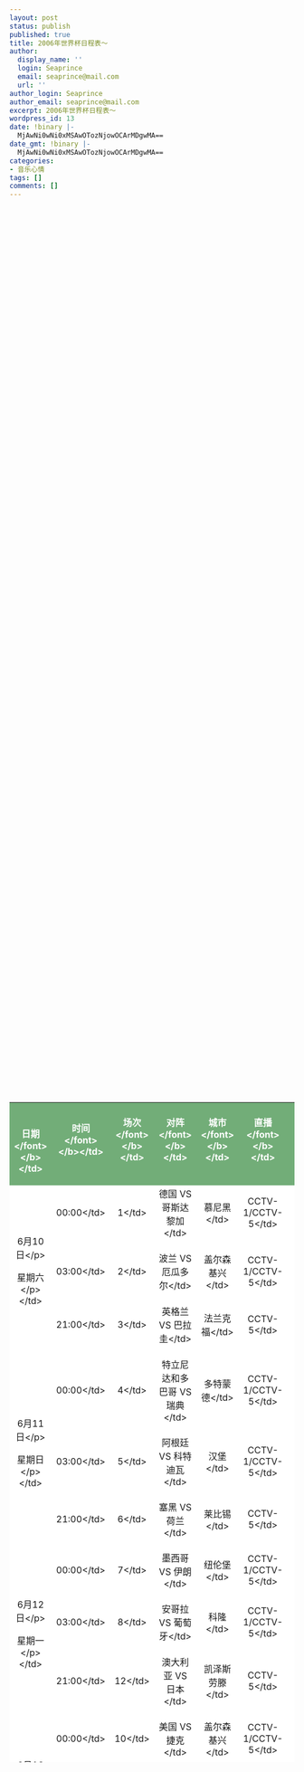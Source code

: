 ```yaml
---
layout: post
status: publish
published: true
title: 2006年世界杯日程表～
author:
  display_name: ''
  login: Seaprince
  email: seaprince@mail.com
  url: ''
author_login: Seaprince
author_email: seaprince@mail.com
excerpt: 2006年世界杯日程表～
wordpress_id: 13
date: !binary |-
  MjAwNi0wNi0xMSAwOTozNjowOCArMDgwMA==
date_gmt: !binary |-
  MjAwNi0wNi0xMSAwOTozNjowOCArMDgwMA==
categories:
- 音乐心情
tags: []
comments: []
---
```

<p><center><br &#47;></p>
<table width="473" height="1167" border="0" cellpadding="0" cellspacing="1" bgcolor="#087C00"><br &#47;></p>
<tr align="center" class="fb"  bgcolor="#FFFFFF" style="color:#087C00"><br &#47;></p>
<td width="47" height="20" bgcolor="#72AD78"><b><br &#47;><br />
          <font color="#FFFFFF">日期<&#47;font><&#47;b><&#47;td><br &#47;></p>
<td width="35" height="20" bgcolor="#72AD78"><b><font color="#FFFFFF">时间<&#47;font><&#47;b><&#47;td><br &#47;></p>
<td width="28" height="20" bgcolor="#72AD78"><b><font color="#FFFFFF">场次<&#47;font><&#47;b><&#47;td><br &#47;></p>
<td width="171" height="20" bgcolor="#72AD78"><b><font color="#FFFFFF">对阵<&#47;font><&#47;b><&#47;td><br &#47;></p>
<td width="65" height="20" bgcolor="#72AD78"><b><font color="#FFFFFF">城市<&#47;font><&#47;b><&#47;td><br &#47;></p>
<td width="91" height="20" bgcolor="#72AD78"><b><font color="#FFFFFF">直播<&#47;font><&#47;b><&#47;td><br &#47;></p>
<td width="28" height="20" bgcolor="#72AD78"><b><font color="#FFFFFF">比分<&#47;font><&#47;b><&#47;td><br &#47;><br />
		<&#47;tr><br &#47;></p>
<tr align="center" bgcolor="#FFFFFF"><br &#47;></p>
<td rowspan="3" height="68">
<p>6月10日<&#47;p><br &#47;></p>
<p>星期六<&#47;p><&#47;td><br &#47;></p>
<td height="23">00:00<&#47;td><br &#47;></p>
<td height="23">1<&#47;td><br &#47;></p>
<td height="23">德国 VS 哥斯达黎加<&#47;td>  <br &#47;></p>
<td bordercolor="#0C7B05" height="23">慕尼黑<&#47;td><br &#47;></p>
<td height="23"> CCTV-1&#47;CCTV-5<&#47;td><br &#47;></p>
<td height="23"> 4:2 <&#47;td><br &#47;><br />
		<&#47;tr><br &#47;></p>
<tr align="center"  bgcolor="#FFFFFF"><br &#47;></p>
<td height="24">03:00<&#47;td><br &#47;></p>
<td height="24">2<&#47;td><br &#47;></p>
<td height="24">波兰 VS 厄瓜多尔<&#47;td>  <br &#47;></p>
<td bordercolor="#0C7B05" height="24">盖尔森基兴<&#47;td><br &#47;></p>
<td height="24"> CCTV-1&#47;CCTV-5<&#47;td><br &#47;></p>
<td height="24"> 0:2 <&#47;td><br &#47;><br />
		<&#47;tr><br &#47;></p>
<tr align="center"  bgcolor="#FFFFFF"><br &#47;></p>
<td height="24">21:00<&#47;td><br &#47;></p>
<td height="24">3<&#47;td><br &#47;></p>
<td height="24">英格兰 VS 巴拉圭<&#47;td>  <br &#47;></p>
<td bordercolor="#0C7B05" height="24">法兰克福<&#47;td><br &#47;></p>
<td height="24"> CCTV-5<&#47;td><br &#47;></p>
<td height="24"> 1:0 <&#47;td><br &#47;><br />
		<&#47;tr><br &#47;></p>
<tr align="center"  bgcolor="#FFFFFF"><br &#47;></p>
<td rowspan="3" height="71">
<p>6月11日<&#47;p><br &#47;></p>
<p>星期日<&#47;p><&#47;td><br &#47;></p>
<td height="23">00:00<&#47;td><br &#47;></p>
<td height="23">4<&#47;td><br &#47;></p>
<td height="23">特立尼达和多巴哥 VS 瑞典<&#47;td> <br &#47;></p>
<td bordercolor="#0C7B05" height="23">多特蒙德<&#47;td><br &#47;></p>
<td height="23"> CCTV-1&#47;CCTV-5<&#47;td><br &#47;></p>
<td height="23"> <&#47;td><br &#47;><br />
		<&#47;tr><br &#47;></p>
<tr align="center"  bgcolor="#FFFFFF"><br &#47;></p>
<td height="23">03:00<&#47;td><br &#47;></p>
<td height="23">5<&#47;td><br &#47;></p>
<td height="23">阿根廷 VS 科特迪瓦<&#47;td> <br &#47;></p>
<td bordercolor="#0C7B05" height="23">汉堡<&#47;td><br &#47;></p>
<td height="23"> CCTV-1&#47;CCTV-5<&#47;td><br &#47;></p>
<td height="23"> <&#47;td><br &#47;><br />
		<&#47;tr><br &#47;></p>
<tr align="center"  bgcolor="#FFFFFF"><br &#47;></p>
<td height="23">21:00<&#47;td><br &#47;></p>
<td height="23">6<&#47;td><br &#47;></p>
<td height="23">塞黑 VS 荷兰<&#47;td> <br &#47;></p>
<td bordercolor="#0C7B05" height="23">莱比锡<&#47;td><br &#47;></p>
<td height="23"> CCTV-5<&#47;td><br &#47;></p>
<td height="23"> <&#47;td><br &#47;><br />
		<&#47;tr><br &#47;></p>
<tr align="center"  bgcolor="#FFFFFF"><br &#47;></p>
<td rowspan="3" height="71">
<p>6月12日<&#47;p><br &#47;></p>
<p>星期一<&#47;p><&#47;td><br &#47;></p>
<td height="23">00:00<&#47;td><br &#47;></p>
<td height="23">7<&#47;td><br &#47;></p>
<td height="23">墨西哥 VS 伊朗<&#47;td> <br &#47;></p>
<td bordercolor="#0C7B05" height="23">纽伦堡<&#47;td><br &#47;></p>
<td height="23"> CCTV-1&#47;CCTV-5<&#47;td><br &#47;></p>
<td height="23"> <&#47;td><br &#47;><br />
		<&#47;tr><br &#47;></p>
<tr align="center" bgcolor="#FFFFFF" ><br &#47;></p>
<td height="23">03:00<&#47;td><br &#47;></p>
<td height="23">8<&#47;td><br &#47;></p>
<td height="23">安哥拉 VS 葡萄牙<&#47;td> <br &#47;></p>
<td bordercolor="#0C7B05" height="23">科隆<&#47;td><br &#47;></p>
<td height="23"> CCTV-1&#47;CCTV-5<&#47;td><br &#47;></p>
<td height="23"> <&#47;td><br &#47;><br />
		<&#47;tr><br &#47;></p>
<tr align="center" bgcolor="#FFFFFF" ><br &#47;></p>
<td height="23">21:00<&#47;td><br &#47;></p>
<td height="23">12<&#47;td><br &#47;></p>
<td height="23">澳大利亚 VS 日本<&#47;td> <br &#47;></p>
<td bordercolor="#0C7B05" height="23">凯泽斯劳滕<&#47;td><br &#47;></p>
<td height="23"> CCTV-5<&#47;td><br &#47;></p>
<td height="23"> <&#47;td><br &#47;><br />
		<&#47;tr><br &#47;></p>
<tr align="center"  bgcolor="#FFFFFF"><br &#47;></p>
<td rowspan="3" height="71">
<p>6月13日<&#47;p><br &#47;></p>
<p>星期二<&#47;p><&#47;td><br &#47;></p>
<td height="23">00:00<&#47;td><br &#47;></p>
<td height="23">10<&#47;td><br &#47;></p>
<td height="23">美国 VS 捷克<&#47;td> <br &#47;></p>
<td bordercolor="#0C7B05" height="23">盖尔森基兴<&#47;td><br &#47;></p>
<td height="23"> CCTV-1&#47;CCTV-5<&#47;td><br &#47;></p>
<td height="23"> <&#47;td><br &#47;><br />
		<&#47;tr><br &#47;></p>
<tr align="center"  bgcolor="#FFFFFF"><br &#47;></p>
<td height="23">03:00<&#47;td><br &#47;></p>
<td height="23">9<&#47;td><br &#47;></p>
<td height="23">意大利 VS 加纳<&#47;td> <br &#47;></p>
<td bordercolor="#0C7B05" height="23">汉诺威<&#47;td><br &#47;></p>
<td height="23"> CCTV-1&#47;CCTV-5<&#47;td><br &#47;></p>
<td height="23"> <&#47;td><br &#47;><br />
		<&#47;tr><br &#47;></p>
<tr align="center"  bgcolor="#FFFFFF"><br &#47;></p>
<td height="23">21:00<&#47;td><br &#47;></p>
<td height="23">14<&#47;td><br &#47;></p>
<td height="23">韩国 VS 多哥<&#47;td> <br &#47;></p>
<td bordercolor="#0C7B05" height="23">法兰克福<&#47;td><br &#47;></p>
<td height="23"> CCTV-5<&#47;td><br &#47;></p>
<td height="23"> <&#47;td><br &#47;><br />
		<&#47;tr><br &#47;></p>
<tr align="center" bgcolor="#FFFFFF"><br &#47;></p>
<td rowspan="3" height="68">
<p>6月14日<&#47;p><br &#47;></p>
<p>星期三<&#47;p><&#47;td><br &#47;></p>
<td height="23">00:00<&#47;td><br &#47;></p>
<td height="23">13<&#47;td><br &#47;></p>
<td height="23">法国 VS 瑞士<&#47;td> <br &#47;></p>
<td bordercolor="#0C7B05" height="23">斯图加特<&#47;td><br &#47;></p>
<td height="23">CCTV-1&#47;CCTV-5<&#47;td><br &#47;></p>
<td height="23"><&#47;td><br &#47;><br />
		  <&#47;tr><br &#47;></p>
<tr align="center"  bgcolor="#FFFFFF"><br &#47;></p>
<td height="23">03:00<&#47;td><br &#47;></p>
<td height="23">11<&#47;td><br &#47;></p>
<td height="23">巴西 VS 克罗地亚<&#47;td> <br &#47;></p>
<td bordercolor="#0C7B05" height="23">柏林<&#47;td><br &#47;></p>
<td height="23">CCTV-1&#47;CCTV-5<&#47;td><br &#47;></p>
<td height="23"><&#47;td><br &#47;><br />
		  <&#47;tr><br &#47;></p>
<tr align="center"  bgcolor="#FFFFFF"><br &#47;></p>
<td height="20">21:00<&#47;td><br &#47;></p>
<td height="20">15<&#47;td><br &#47;></p>
<td height="20">西班牙 VS 乌克兰<&#47;td> <br &#47;></p>
<td bordercolor="#0C7B05" height="20">莱比锡<&#47;td><br &#47;></p>
<td height="20">CCTV-5<&#47;td><br &#47;></p>
<td height="20"><&#47;td><br &#47;><br />
		  <&#47;tr><br &#47;></p>
<tr align="center"  bgcolor="#FFFFFF"><br &#47;></p>
<td rowspan="3" height="71">
<p>6月15日<&#47;p><br &#47;></p>
<p>星期四<&#47;p><&#47;td><br &#47;></p>
<td height="23">00:00<&#47;td><br &#47;></p>
<td height="23">16<&#47;td><br &#47;></p>
<td height="23">突尼斯 VS 沙特阿拉伯<&#47;td> <br &#47;></p>
<td bordercolor="#0C7B05" height="23">慕尼黑<&#47;td><br &#47;></p>
<td height="23">CCTV-1&#47;CCTV-5<&#47;td><br &#47;></p>
<td height="23"><&#47;td><br &#47;><br />
		  <&#47;tr><br &#47;></p>
<tr align="center"  bgcolor="#FFFFFF"><br &#47;></p>
<td height="23">03:00<&#47;td><br &#47;></p>
<td height="23">17<&#47;td><br &#47;></p>
<td height="23">德国 VS 波兰<&#47;td> <br &#47;></p>
<td bordercolor="#0C7B05" height="23">多特蒙德<&#47;td><br &#47;></p>
<td height="23">CCTV-1&#47;CCTV-5<&#47;td><br &#47;></p>
<td height="23"><&#47;td><br &#47;><br />
		  <&#47;tr><br &#47;></p>
<tr align="center"  bgcolor="#FFFFFF"><br &#47;></p>
<td height="23">21:00<&#47;td><br &#47;></p>
<td height="23">18<&#47;td><br &#47;></p>
<td height="23">厄瓜多尔 VS 哥斯达黎加<&#47;td> <br &#47;></p>
<td bordercolor="#0C7B05" height="23">汉堡<&#47;td><br &#47;></p>
<td height="23">CCTV-5<&#47;td><br &#47;></p>
<td height="23"><&#47;td><br &#47;><br />
		  <&#47;tr><br &#47;></p>
<tr align="center"  bgcolor="#FFFFFF"><br &#47;></p>
<td rowspan="3" height="71">
<p>6月16日<&#47;p><br &#47;></p>
<p>星期五<&#47;p><&#47;td><br &#47;></p>
<td height="23">00:00<&#47;td><br &#47;></p>
<td height="23">19<&#47;td><br &#47;></p>
<td height="23">英格兰 VS 特立尼达和多巴哥<&#47;td> <br &#47;></p>
<td bordercolor="#0C7B05" height="23">纽伦堡<&#47;td><br &#47;></p>
<td height="23">CCTV-1&#47;CCTV-5<&#47;td><br &#47;></p>
<td height="23"><&#47;td><br &#47;><br />
		  <&#47;tr><br &#47;></p>
<tr align="center" bgcolor="#FFFFFF" ><br &#47;></p>
<td height="23">03:00<&#47;td><br &#47;></p>
<td height="23">20<&#47;td><br &#47;></p>
<td height="23">瑞典 VS 巴拉圭<&#47;td> <br &#47;></p>
<td bordercolor="#0C7B05" height="23">柏林<&#47;td><br &#47;></p>
<td height="23">CCTV-1&#47;CCTV-5<&#47;td><br &#47;></p>
<td height="23"><&#47;td><br &#47;><br />
		  <&#47;tr><br &#47;></p>
<tr align="center" bgcolor="#FFFFFF" ><br &#47;></p>
<td height="23">21:00<&#47;td><br &#47;></p>
<td height="23">21<&#47;td><br &#47;></p>
<td height="23">阿根廷 VS 塞黑<&#47;td> <br &#47;></p>
<td bordercolor="#0C7B05" height="23">盖尔森基兴<&#47;td><br &#47;></p>
<td height="23">CCTV-5<&#47;td><br &#47;></p>
<td height="23"><&#47;td><br &#47;><br />
		  <&#47;tr><br &#47;></p>
<tr align="center"  bgcolor="#FFFFFF"><br &#47;></p>
<td rowspan="3" height="71">
<p>6月17日<&#47;p><br &#47;></p>
<p>星期六<&#47;p><&#47;td><br &#47;></p>
<td height="23">00:00<&#47;td><br &#47;></p>
<td height="23">22<&#47;td><br &#47;></p>
<td height="23">荷兰 VS 科特迪瓦<&#47;td> <br &#47;></p>
<td bordercolor="#0C7B05" height="23">斯图加特<&#47;td><br &#47;></p>
<td height="23">CCTV-1&#47;CCTV-5<&#47;td><br &#47;></p>
<td height="23"><&#47;td><br &#47;><br />
		  <&#47;tr><br &#47;></p>
<tr align="center"  bgcolor="#FFFFFF"><br &#47;></p>
<td height="23">03:00<&#47;td><br &#47;></p>
<td height="23">23<&#47;td><br &#47;></p>
<td height="23">墨西哥 VS 安哥拉<&#47;td> <br &#47;></p>
<td bordercolor="#0C7B05" height="23">汉诺威<&#47;td><br &#47;></p>
<td height="23">CCTV-1&#47;CCTV-5<&#47;td><br &#47;></p>
<td height="23"><&#47;td><br &#47;><br />
		  <&#47;tr><br &#47;></p>
<tr align="center"  bgcolor="#FFFFFF"><br &#47;></p>
<td height="23">21:00<&#47;td><br &#47;></p>
<td height="23">24<&#47;td><br &#47;></p>
<td height="23">葡萄牙 VS 伊朗<&#47;td> <br &#47;></p>
<td bordercolor="#0C7B05" height="23">法兰克福<&#47;td><br &#47;></p>
<td height="23">CCTV-5<&#47;td><br &#47;></p>
<td height="23"><&#47;td><br &#47;><br />
		  <&#47;tr><br &#47;></p>
<tr align="center"  bgcolor="#FFFFFF"><br &#47;></p>
<td rowspan="3" height="71">
<p>6月18日<&#47;p><br &#47;></p>
<p>星期日<&#47;p><&#47;td><br &#47;></p>
<td height="23">00:00<&#47;td><br &#47;></p>
<td height="23">26<&#47;td><br &#47;></p>
<td height="23">捷克 VS 加纳<&#47;td> <br &#47;></p>
<td bordercolor="#0C7B05" height="23">科隆<&#47;td><br &#47;></p>
<td height="23">CCTV-1&#47;CCTV-5<&#47;td><br &#47;></p>
<td height="23"><&#47;td><br &#47;><br />
		  <&#47;tr><br &#47;></p>
<tr align="center"  bgcolor="#FFFFFF"><br &#47;></p>
<td height="23">03:00<&#47;td><br &#47;></p>
<td height="23">25<&#47;td><br &#47;></p>
<td height="23">意大利 VS 美国<&#47;td> <br &#47;></p>
<td bordercolor="#0C7B05" height="23">凯泽斯劳滕<&#47;td><br &#47;></p>
<td height="23">CCTV-1&#47;CCTV-5<&#47;td><br &#47;></p>
<td height="23"><&#47;td><br &#47;><br />
		  <&#47;tr><br &#47;></p>
<tr align="center"  bgcolor="#FFFFFF"><br &#47;></p>
<td height="23">21:00<&#47;td><br &#47;></p>
<td height="23">28<&#47;td><br &#47;></p>
<td height="23">日本 VS 克罗地亚<&#47;td> <br &#47;></p>
<td bordercolor="#0C7B05" height="23">纽伦堡<&#47;td><br &#47;></p>
<td height="23">CCTV-5<&#47;td><br &#47;></p>
<td height="23"><&#47;td><br &#47;><br />
		  <&#47;tr><br &#47;></p>
<tr align="center"  bgcolor="#FFFFFF"><br &#47;></p>
<td rowspan="3" height="71">
<p>6月19日<&#47;p><br &#47;></p>
<p>星期一<&#47;p><&#47;td><br &#47;></p>
<td height="23">00:00<&#47;td><br &#47;></p>
<td height="23">27<&#47;td><br &#47;></p>
<td height="23">巴西 VS 澳大利亚<&#47;td> <br &#47;></p>
<td bordercolor="#0C7B05" height="23">慕尼黑<&#47;td><br &#47;></p>
<td height="23">CCTV-1&#47;CCTV-5<&#47;td><br &#47;></p>
<td height="23"><&#47;td><br &#47;><br />
		  <&#47;tr><br &#47;></p>
<tr align="center"  bgcolor="#FFFFFF"><br &#47;></p>
<td height="23">03:00<&#47;td><br &#47;></p>
<td height="23">29<&#47;td><br &#47;></p>
<td height="23">法国 VS 韩国<&#47;td> <br &#47;></p>
<td bordercolor="#0C7B05" height="23">莱比锡<&#47;td><br &#47;></p>
<td height="23">CCTV-1&#47;CCTV-5<&#47;td><br &#47;></p>
<td height="23"><&#47;td><br &#47;><br />
		  <&#47;tr><br &#47;></p>
<tr align="center"  bgcolor="#FFFFFF"><br &#47;></p>
<td height="23">21:00<&#47;td><br &#47;></p>
<td height="23">30<&#47;td><br &#47;></p>
<td height="23">多哥 VS 瑞士<&#47;td> <br &#47;></p>
<td bordercolor="#0C7B05" height="23">多特蒙德<&#47;td><br &#47;></p>
<td height="23">CCTV-5<&#47;td><br &#47;></p>
<td height="23"><&#47;td><br &#47;><br />
		  <&#47;tr><br &#47;></p>
<tr align="center"  bgcolor="#FFFFFF"><br &#47;></p>
<td rowspan="4" height="95">
<p>6月20日<&#47;p><br &#47;></p>
<p>星期二<&#47;p><&#47;td><br &#47;></p>
<td height="23">00:00<&#47;td><br &#47;></p>
<td height="23">32<&#47;td><br &#47;></p>
<td height="23">沙特阿拉伯 VS 乌克兰<&#47;td> <br &#47;></p>
<td bordercolor="#0C7B05" height="23">汉堡<&#47;td><br &#47;></p>
<td height="23">CCTV-1&#47;CCTV-5<&#47;td><br &#47;></p>
<td height="23"><&#47;td><br &#47;><br />
		  <&#47;tr><br &#47;></p>
<tr align="center"  bgcolor="#FFFFFF"><br &#47;></p>
<td height="23">03:00<&#47;td><br &#47;></p>
<td height="23">31<&#47;td><br &#47;></p>
<td height="23">西班牙 VS 突尼斯<&#47;td> <br &#47;></p>
<td bordercolor="#0C7B05" height="23">斯图加特<&#47;td><br &#47;></p>
<td height="23">CCTV-1&#47;CCTV-5<&#47;td><br &#47;></p>
<td height="23"><&#47;td><br &#47;><br />
		  <&#47;tr><br &#47;></p>
<tr align="center"  bgcolor="#FFFFFF"><br &#47;></p>
<td height="23">22:00<&#47;td><br &#47;></p>
<td height="23">33<&#47;td><br &#47;></p>
<td height="23">厄瓜多尔 VS 德国<&#47;td> <br &#47;></p>
<td bordercolor="#0C7B05" height="23">柏林<&#47;td><br &#47;></p>
<td height="23">CCTV-5<&#47;td><br &#47;></p>
<td height="23"><&#47;td><br &#47;><br />
		  <&#47;tr><br &#47;></p>
<tr align="center"  bgcolor="#FFFFFF"><br &#47;></p>
<td height="23">22:00<&#47;td><br &#47;></p>
<td height="23">34<&#47;td><br &#47;></p>
<td height="23">哥斯达黎加 VS 波兰<&#47;td> <br &#47;></p>
<td bordercolor="#0C7B05" height="23">汉诺威<&#47;td><br &#47;></p>
<td height="23">CCTV-2<&#47;td><br &#47;></p>
<td height="23"><&#47;td><br &#47;><br />
		  <&#47;tr><br &#47;></p>
<tr align="center"  bgcolor="#FFFFFF"><br &#47;></p>
<td rowspan="4" height="95">
<p>6月21日<&#47;p><br &#47;></p>
<p>星期三<&#47;p><&#47;td><br &#47;></p>
<td height="23">03:00<&#47;td><br &#47;></p>
<td height="23">35<&#47;td><br &#47;></p>
<td height="23">瑞典 VS 英格兰<&#47;td> <br &#47;></p>
<td bordercolor="#0C7B05" height="23">科隆<&#47;td><br &#47;></p>
<td height="23">CCTV-5<&#47;td><br &#47;></p>
<td height="23"><&#47;td><br &#47;><br />
		  <&#47;tr><br &#47;></p>
<tr align="center"  bgcolor="#FFFFFF"><br &#47;></p>
<td height="23">03:00<&#47;td><br &#47;></p>
<td height="23">36<&#47;td><br &#47;></p>
<td height="23">巴拉圭 VS 特立尼达和多巴哥<&#47;td> <br &#47;></p>
<td bordercolor="#0C7B05" height="23">凯泽斯劳滕<&#47;td><br &#47;></p>
<td height="23">CCTV-1<&#47;td><br &#47;></p>
<td height="23"><&#47;td><br &#47;><br />
		  <&#47;tr><br &#47;></p>
<tr align="center"  bgcolor="#FFFFFF"><br &#47;></p>
<td height="23">22:00<&#47;td><br &#47;></p>
<td height="23">39<&#47;td><br &#47;></p>
<td height="23">葡萄牙 VS 墨西哥<&#47;td> <br &#47;></p>
<td bordercolor="#0C7B05" height="23">盖尔森基兴<&#47;td><br &#47;></p>
<td height="23">CCTV-5<&#47;td><br &#47;></p>
<td height="23"><&#47;td><br &#47;><br />
		  <&#47;tr><br &#47;></p>
<tr align="center"  bgcolor="#FFFFFF"><br &#47;></p>
<td height="23">22:00<&#47;td><br &#47;></p>
<td height="23">40<&#47;td><br &#47;></p>
<td height="23">伊朗 VS 安哥拉<&#47;td> <br &#47;></p>
<td bordercolor="#0C7B05" height="23">莱比锡<&#47;td><br &#47;></p>
<td height="23">CCTV-2<&#47;td><br &#47;></p>
<td height="23"><&#47;td><br &#47;><br />
		  <&#47;tr><br &#47;></p>
<tr align="center"  bgcolor="#FFFFFF"><br &#47;></p>
<td rowspan="4" height="95">
<p>6月22日<&#47;p><br &#47;></p>
<p>星期四<&#47;p><&#47;td><br &#47;></p>
<td height="23">03:00<&#47;td><br &#47;></p>
<td height="23">37<&#47;td><br &#47;></p>
<td height="23">荷兰 VS 阿根廷<&#47;td> <br &#47;></p>
<td bordercolor="#0C7B05" height="23">法兰克福<&#47;td><br &#47;></p>
<td height="23">CCTV-5<&#47;td><br &#47;></p>
<td height="23"><&#47;td><br &#47;><br />
		  <&#47;tr><br &#47;></p>
<tr align="center"  bgcolor="#FFFFFF"><br &#47;></p>
<td height="23">03:00<&#47;td><br &#47;></p>
<td height="23">38<&#47;td><br &#47;></p>
<td height="23">科特迪瓦 VS 塞黑<&#47;td> <br &#47;></p>
<td bordercolor="#0C7B05" height="23">慕尼黑<&#47;td><br &#47;></p>
<td height="23">CCTV-1<&#47;td><br &#47;></p>
<td height="23"><&#47;td><br &#47;><br />
		  <&#47;tr><br &#47;></p>
<tr align="center"  bgcolor="#FFFFFF"><br &#47;></p>
<td height="23">22:00<&#47;td><br &#47;></p>
<td height="23">41<&#47;td><br &#47;></p>
<td height="23">捷克 VS 意大利<&#47;td> <br &#47;></p>
<td bordercolor="#0C7B05" height="23">汉堡<&#47;td><br &#47;></p>
<td height="23">CCTV-5<&#47;td><br &#47;></p>
<td height="23"><&#47;td><br &#47;><br />
		  <&#47;tr><br &#47;></p>
<tr align="center"  bgcolor="#FFFFFF"><br &#47;></p>
<td height="23">22:00<&#47;td><br &#47;></p>
<td height="23">42<&#47;td><br &#47;></p>
<td height="23">加纳 VS 美国<&#47;td> <br &#47;></p>
<td bordercolor="#0C7B05" height="23">纽伦堡<&#47;td><br &#47;></p>
<td height="23">CCTV-2<&#47;td><br &#47;></p>
<td height="23"><&#47;td><br &#47;><br />
		  <&#47;tr><br &#47;></p>
<tr align="center"  bgcolor="#FFFFFF"><br &#47;></p>
<td rowspan="4" height="95">
<p>6月23日<&#47;p><br &#47;></p>
<p>星期五<&#47;p><&#47;td><br &#47;></p>
<td height="23">03:00<&#47;td><br &#47;></p>
<td height="23">43<&#47;td><br &#47;></p>
<td height="23">日本 VS 巴西<&#47;td> <br &#47;></p>
<td bordercolor="#0C7B05" height="23">多特蒙德<&#47;td><br &#47;></p>
<td height="23">CCTV-5<&#47;td><br &#47;></p>
<td height="23"><&#47;td><br &#47;><br />
		  <&#47;tr><br &#47;></p>
<tr align="center"  bgcolor="#FFFFFF"><br &#47;></p>
<td height="23">03:00<&#47;td><br &#47;></p>
<td height="23">44<&#47;td><br &#47;></p>
<td height="23">克罗地亚 VS 澳大利亚<&#47;td> <br &#47;></p>
<td bordercolor="#0C7B05" height="23">斯图加特<&#47;td><br &#47;></p>
<td height="23">CCTV-1<&#47;td><br &#47;></p>
<td height="23"><&#47;td><br &#47;><br />
		  <&#47;tr><br &#47;></p>
<tr align="center"  bgcolor="#FFFFFF"><br &#47;></p>
<td height="23">22:00<&#47;td><br &#47;></p>
<td height="23">47<&#47;td><br &#47;></p>
<td height="23">沙特阿拉伯 VS 西班牙<&#47;td> <br &#47;></p>
<td bordercolor="#0C7B05" height="23">凯泽斯劳滕<&#47;td><br &#47;></p>
<td height="23">CCTV-2<&#47;td><br &#47;></p>
<td height="23"><&#47;td><br &#47;><br />
		  <&#47;tr><br &#47;></p>
<tr align="center"  bgcolor="#FFFFFF"><br &#47;></p>
<td height="23">22:00<&#47;td><br &#47;></p>
<td height="23">48<&#47;td><br &#47;></p>
<td height="23">乌克兰 VS 突尼斯<&#47;td> <br &#47;></p>
<td bordercolor="#0C7B05" height="23">柏林<&#47;td><br &#47;></p>
<td height="23">CCTV-5<&#47;td><br &#47;></p>
<td height="23"><&#47;td><br &#47;><br />
		  <&#47;tr><br &#47;></p>
<tr align="center"  bgcolor="#FFFFFF"><br &#47;></p>
<td rowspan="4" height="47">
<p>6月24日<&#47;p><br &#47;></p>
<p>星期六<&#47;p><&#47;td><br &#47;></p>
<td height="23">03:00<&#47;td><br &#47;></p>
<td height="23">45<&#47;td><br &#47;></p>
<td height="23">多哥 VS 法国<&#47;td> <br &#47;></p>
<td bordercolor="#0C7B05" height="23">科隆<&#47;td><br &#47;></p>
<td height="23">CCTV-1<&#47;td><br &#47;></p>
<td height="23"><&#47;td><br &#47;><br />
		  <&#47;tr><br &#47;></p>
<tr align="center"  bgcolor="#FFFFFF"><br &#47;></p>
<td height="23">03:00<&#47;td><br &#47;></p>
<td height="23">46<&#47;td><br &#47;></p>
<td height="23">瑞士 VS 韩国<&#47;td> <br &#47;></p>
<td bordercolor="#0C7B05" height="23">汉诺威<&#47;td><br &#47;></p>
<td height="23">CCTV-5<&#47;td><br &#47;></p>
<td height="23"><&#47;td><br &#47;><br />
		  <&#47;tr><br &#47;><br />
  <&#47;table><br &#47;><br />
		<br &#47;><br />
<&#47;center><br &#47;><br />
<&#47;div><br &#47;></p>
<div align="center"><br &#47;><br />
  <center><br &#47;><br />
		<br &#47;></p>
<table width="473" border="0" cellpadding="0" cellspacing="1" bordercolor="#0C7B05" bgcolor="#087C00" style="border-collapse: collapse"><br &#47;></p>
<tr align="center" class="fb"  bgcolor="#FFFFFF" style="color:#087C00"><br &#47;></p>
<td height="20" bgcolor="#72AD78"><b><br &#47;><br />
          <font color="#FFFFFF">日期<&#47;font><&#47;b><&#47;td><br &#47;></p>
<td bgcolor="#72AD78"><b><font color="#FFFFFF">时间<&#47;font><&#47;b><&#47;td><br &#47;></p>
<td bgcolor="#72AD78"><b><font color="#FFFFFF">场次<&#47;font><&#47;b><&#47;td><br &#47;></p>
<td bgcolor="#72AD78"><b><font color="#FFFFFF">对阵<&#47;font><&#47;b><&#47;td><br &#47;></p>
<td bgcolor="#72AD78"><b><font color="#FFFFFF">城市<&#47;font><&#47;b><&#47;td><br &#47;></p>
<td bgcolor="#72AD78"><b><font color="#FFFFFF">直播<&#47;font><&#47;b><&#47;td><br &#47;></p>
<td bgcolor="#72AD78" height="20"><b><font color="#FFFFFF">比分<&#47;font><&#47;b><&#47;td><br &#47;><br />
		<&#47;tr><br &#47;></p>
<tr align="center" bgcolor="#FFFFFF"><br &#47;></p>
<td height="24">6月24日<&#47;td><br &#47;></p>
<td>23:00<&#47;td><br &#47;></p>
<td>49<&#47;td><br &#47;></p>
<td>A1 VS B2<&#47;td><br &#47;></p>
<td bordercolor="#0C7B05">慕尼黑<&#47;td><br &#47;></p>
<td> CCTV-2&#47;CCTV-5<&#47;td><br &#47;></p>
<td> <&#47;td><br &#47;><br />
		<&#47;tr><br &#47;><br />
		<br &#47;><br />
		<br &#47;></p>
<tr align="center"  bgcolor="#FFFFFF"><br &#47;></p>
<td height="21">6月25日<&#47;td><br &#47;></p>
<td>03:00<&#47;td><br &#47;></p>
<td>50<&#47;td><br &#47;></p>
<td>C1 VS D2<&#47;td><br &#47;></p>
<td bordercolor="#0C7B05">莱比锡<&#47;td><br &#47;></p>
<td> CCTV-1&#47;CCTV-5<&#47;td><br &#47;></p>
<td> <&#47;td><br &#47;><br />
		<&#47;tr><br &#47;></p>
<tr align="center"  bgcolor="#FFFFFF">
<td height="24">6月25日<&#47;td><br &#47;></p>
<td>23:00<&#47;td><br &#47;></p>
<td>51<&#47;td><br &#47;></p>
<td>B1 VS A2<&#47;td><br &#47;></p>
<td bordercolor="#0C7B05">斯图加特<&#47;td><br &#47;></p>
<td> CCTV-2&#47;CCTV-5<&#47;td><br &#47;></p>
<td> <&#47;td><br &#47;><br />
		<&#47;tr><br &#47;></p>
<tr align="center"  bgcolor="#FFFFFF"><br &#47;></p>
<td height="24">6月26日<&#47;td><br &#47;></p>
<td>03:00<&#47;td><br &#47;></p>
<td>52<&#47;td><br &#47;></p>
<td>D1 VS C2<&#47;td><br &#47;></p>
<td bordercolor="#0C7B05">纽伦堡<&#47;td><br &#47;></p>
<td> CCTV-1&#47;CCTV-5<&#47;td><br &#47;></p>
<td> <&#47;td><br &#47;><br />
		<&#47;tr><br &#47;></p>
<tr align="center"  bgcolor="#FFFFFF">
<td height="24">6月26日<&#47;td><br &#47;></p>
<td>23:00<&#47;td><br &#47;></p>
<td>53<&#47;td><br &#47;></p>
<td>E1 VS F2<&#47;td><br &#47;></p>
<td bordercolor="#0C7B05">凯泽斯劳腾<&#47;td><br &#47;></p>
<td> CCTV-2&#47;CCTV-5<&#47;td><br &#47;></p>
<td> <&#47;td><br &#47;><br />
		<&#47;tr><br &#47;></p>
<tr align="center"  bgcolor="#FFFFFF"><br &#47;></p>
<td height="24">6月27日<&#47;td><br &#47;></p>
<td>03:00<&#47;td><br &#47;></p>
<td>54<&#47;td><br &#47;></p>
<td>G1 VS H2<&#47;td><br &#47;></p>
<td bordercolor="#0C7B05">科隆<&#47;td><br &#47;></p>
<td> CCTV-1&#47;CCTV-5<&#47;td><br &#47;></p>
<td> <&#47;td><br &#47;><br />
		<&#47;tr><br &#47;></p>
<tr align="center" bgcolor="#FFFFFF" >
<td height="24">6月27日<&#47;td><br &#47;></p>
<td>23:00<&#47;td><br &#47;></p>
<td>55<&#47;td><br &#47;></p>
<td>F1 VS E2<&#47;td><br &#47;></p>
<td bordercolor="#0C7B05">多特蒙德<&#47;td><br &#47;></p>
<td> CCTV-2&#47;CCTV-5<&#47;td><br &#47;></p>
<td> <&#47;td><br &#47;><br />
		<&#47;tr><br &#47;></p>
<tr align="center" bgcolor="#FFFFFF" ><br &#47;></p>
<td height="24">6月28日<&#47;td><br &#47;></p>
<td>03:00<&#47;td><br &#47;></p>
<td>56<&#47;td><br &#47;></p>
<td>H1 VS G2<&#47;td><br &#47;></p>
<td bordercolor="#0C7B05">汉诺威<&#47;td><br &#47;></p>
<td> CCTV-1&#47;CCTV-5<&#47;td><br &#47;></p>
<td> <&#47;td><br &#47;><br />
		<&#47;tr><br &#47;></p>
<tr align="center"  bgcolor="#FFFFFF"><br &#47;></p>
<td height="24">6月30日<&#47;td><br &#47;></p>
<td>23:00<&#47;td><br &#47;></p>
<td>57<&#47;td><br &#47;></p>
<td>49胜者 VS 50胜者<&#47;td> <br &#47;></p>
<td bordercolor="#0C7B05">柏林<&#47;td><br &#47;></p>
<td> CCTV-2&#47;CCTV-5<&#47;td><br &#47;></p>
<td> <&#47;td><br &#47;><br />
		<&#47;tr><br &#47;></p>
<tr align="center"  bgcolor="#FFFFFF"><br &#47;></p>
<td height="24">7月1日<&#47;td><br &#47;></p>
<td>03:00<&#47;td><br &#47;></p>
<td>58<&#47;td><br &#47;></p>
<td>53胜者 VS 54胜者<&#47;td> <br &#47;></p>
<td bordercolor="#0C7B05">汉堡<&#47;td><br &#47;></p>
<td> CCTV-1&#47;CCTV-5<&#47;td><br &#47;></p>
<td> <&#47;td><br &#47;><br />
		<&#47;tr><br &#47;></p>
<tr align="center"  bgcolor="#FFFFFF">
<td height="24">7月1日<&#47;td><br &#47;></p>
<td>23:00<&#47;td><br &#47;></p>
<td>59<&#47;td><br &#47;></p>
<td>51胜者 VS 52胜者<&#47;td> <br &#47;></p>
<td bordercolor="#0C7B05">盖尔森基兴<&#47;td><br &#47;></p>
<td> CCTV-1&#47;CCTV-5<&#47;td><br &#47;></p>
<td> <&#47;td><br &#47;><br />
		<&#47;tr><br &#47;></p>
<tr align="center"  bgcolor="#FFFFFF"><br &#47;></p>
<td height="24">7月2日<&#47;td><br &#47;></p>
<td>03:00<&#47;td><br &#47;></p>
<td>60<&#47;td><br &#47;></p>
<td>55胜者 VS 56胜者<&#47;td> <br &#47;></p>
<td bordercolor="#0C7B05">法兰克福<&#47;td><br &#47;></p>
<td> CCTV-1&#47;CCTV-5<&#47;td><br &#47;></p>
<td> <&#47;td><br &#47;><br />
		<&#47;tr><br &#47;></p>
<tr align="center"  bgcolor="#FFFFFF"><br &#47;></p>
<td height="24">7月5日<&#47;td><br &#47;></p>
<td>03:00<&#47;td><br &#47;></p>
<td>61<&#47;td><br &#47;></p>
<td>57胜者 VS 58胜者<&#47;td> <br &#47;></p>
<td bordercolor="#0C7B05">多特蒙德<&#47;td><br &#47;></p>
<td> CCTV-1&#47;CCTV-5<&#47;td><br &#47;></p>
<td> <&#47;td><br &#47;><br />
		<&#47;tr><br &#47;></p>
<tr align="center"  bgcolor="#FFFFFF"><br &#47;></p>
<td height="24">7月6日<&#47;td><br &#47;></p>
<td>03:00<&#47;td><br &#47;></p>
<td>62<&#47;td><br &#47;></p>
<td>59胜者 VS 60胜者<&#47;td> <br &#47;></p>
<td bordercolor="#0C7B05">慕尼黑<&#47;td><br &#47;></p>
<td> CCTV-1&#47;CCTV-5<&#47;td><br &#47;></p>
<td> <&#47;td><br &#47;><br />
		<&#47;tr><br &#47;></p>
<tr align="center"  bgcolor="#FFFFFF"><br &#47;></p>
<td height="24">7月9日<&#47;td><br &#47;></p>
<td>03:00<&#47;td><br &#47;></p>
<td>63<&#47;td><br &#47;></p>
<td>61负者 VS 62负者<&#47;td> <br &#47;></p>
<td bordercolor="#0C7B05">斯图加特<&#47;td><br &#47;></p>
<td> CCTV-1&#47;CCTV-5<&#47;td><br &#47;></p>
<td> <&#47;td><br &#47;><br />
		<&#47;tr><br &#47;></p>
<tr align="center"  bgcolor="#FFFFFF"><br &#47;></p>
<td height="24">7月10日<&#47;td><br &#47;></p>
<td>02:00<&#47;td><br &#47;></p>
<td>64<&#47;td><br &#47;></p>
<td>61胜者 VS 62胜者<&#47;td> <br &#47;></p>
<td bordercolor="#0C7B05">柏林<&#47;td><br &#47;></p>
<td> CCTV-1&#47;CCTV-5<&#47;td><br &#47;></p>
<td> <&#47;td><br &#47;><br />
		<&#47;tr><br &#47;><br />
	<&#47;table><br &#47;><br />
<br &#47;><br />
  <&#47;center></p>
